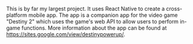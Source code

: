 This is by far my largest project. It uses React Native to create a cross-platform mobile app. The app is a companion app for the video game "Destiny 2" which uses the game's web API to allow users to perform in-game functions. More information about the app can be found at https://sites.google.com/view/destinypowerup/.
